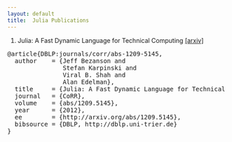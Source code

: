 ```yaml
---
layout: default
title:  Julia Publications
---
```


1. Julia: A Fast Dynamic Language for Technical Computing [[arxiv]](http://arxiv.org/abs/1209.5145)
<pre>
@article{DBLP:journals/corr/abs-1209-5145,
  author    = {Jeff Bezanson and
               Stefan Karpinski and
               Viral B. Shah and
               Alan Edelman},
  title     = {Julia: A Fast Dynamic Language for Technical Computing},
  journal   = {CoRR},
  volume    = {abs/1209.5145},
  year      = {2012},
  ee        = {http://arxiv.org/abs/1209.5145},
  bibsource = {DBLP, http://dblp.uni-trier.de}
}
</pre>
